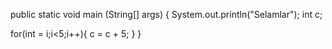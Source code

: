 public static void main (String[] args) {
System.out.println("Selamlar");
int c;

for(int = i;i<5;i++){
  c = c + 5;
  }
}
